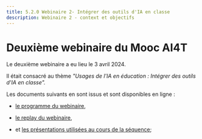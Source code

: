 ```yaml
---
title: 5.2.0 Webinaire 2- Intégrer des outils d'IA en classe
description: Webinaire 2 - context et objectifs
---
```



# Deuxième webinaire du Mooc AI4T

Le deuxième webinaire a eu lieu le 3 avril 2024.

Il était consacré au thème *"Usages de l'IA en éducation : Intégrer des outils d'IA en classe".*

Les documents suivants en sont issus et sont disponibles en ligne :

* <a href="https://inrialearninglab.github.io/ai4t//2-Project-resources/5-Webinars/5-2-Webinar-2/5-2-1-Webinar-2-program.html" target="_blank">le programme du webinaire</a>,

* <a href="https://inrialearninglab.github.io/ai4t//2-Project-resources/5-Webinars/5-2-Webinar-2/5-2-2-Webinar-2-replay.html" target="_blank">le replay du webinaire</a>,
  
* et <a href="https://inrialearninglab.github.io/ai4t//fr/2-Project-resources/5-Webinars/5-2-Webinar-2/5-2-3-Webinar-2-presentations.html" target="_blank">les présentations utilisées au cours de la séquence</a>; 

